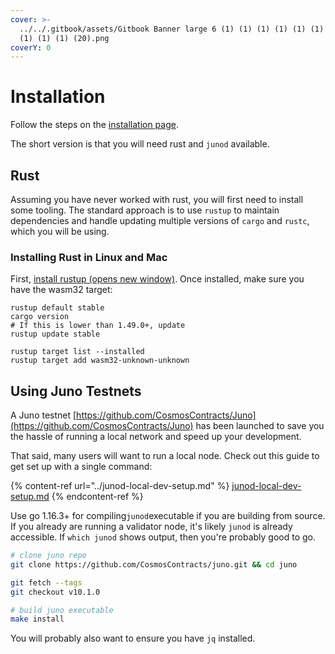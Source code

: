 ```yaml
---
cover: >-
  ../../.gitbook/assets/Gitbook Banner large 6 (1) (1) (1) (1) (1) (1) (1) (1)
  (1) (1) (1) (20).png
coverY: 0
---
```


# Installation

Follow the steps on the [installation page](../installation.md).

The short version is that you will need rust and `junod` available.

## Rust

Assuming you have never worked with rust, you will first need to install some tooling. The standard approach is to use `rustup` to maintain dependencies and handle updating multiple versions of `cargo` and `rustc`, which you will be using.

### Installing Rust in Linux and Mac

First, [install rustup (opens new window)](https://rustup.rs/). Once installed, make sure you have the wasm32 target:

```
rustup default stable
cargo version
# If this is lower than 1.49.0+, update
rustup update stable

rustup target list --installed
rustup target add wasm32-unknown-unknown
```

## Using Juno Testnets

A Juno testnet [https://github.com/CosmosContracts/Juno](https://github.com/CosmosContracts/Juno) has been launched to save you the hassle of running a local network and speed up your development.

That said, many users will want to run a local node. Check out this guide to get set up with a single command:

{% content-ref url="../junod-local-dev-setup.md" %}
[junod-local-dev-setup.md](../junod-local-dev-setup.md)
{% endcontent-ref %}

Use go 1.16.3+ for compiling`junod`executable if you are building from source. If you already are running a validator node, it's likely `junod` is already accessible. If `which junod` shows output, then you're probably good to go.

```bash
# clone juno repo
git clone https://github.com/CosmosContracts/juno.git && cd juno

git fetch --tags
git checkout v10.1.0

# build juno executable
make install
```

You will probably also want to ensure you have `jq` installed.
